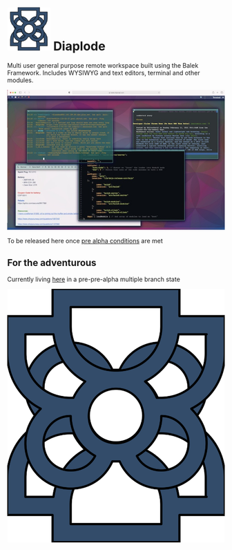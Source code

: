 
# ![Diaplode Logo](./resources/diaplodeLogo.png) Diaplode
Multi user general purpose remote workspace built using the Balek Framework. Includes WYSIWYG and text editors, terminal and other modules.

[![Diaplode Screenshot](./resources/screenshotMid.jpg)](./resources/screenshot.jpg)

To be released here once [pre alpha conditions](./PAC.md) are met

## For the adventurous

Currently living [here](https://github.com/ephedrandrox/balek/tree/diaplode-main) in a pre-pre-alpha multiple branch state


![Diaplode Logo](./resources/diaplode.svg) 